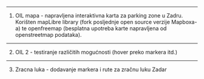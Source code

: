 ****
1) OIL mapa - napravljena interaktivna karta za parking zone u Zadru.
Korišten mapLibre library (fork posljednje open source verzije Mapboxa-a) 
te openfreemap (besplatna upotreba karte napravljena od openstreetmap podataka).

****
2) OIL 2 - testiranje različitih mogućnosti (hover preko markera itd.)

****
3) Zracna luka - dodavanje markera i rute za zračnu luku Zadar
